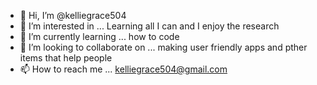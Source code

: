 - 👋 Hi, I’m @kelliegrace504
- 👀 I’m interested in ... Learning all I can and I enjoy the research
- 🌱 I’m currently learning ... how to code 
- 💞️ I’m looking to collaborate on ... making user friendly apps and pther items that help people 
- 📫 How to reach me ... kelliegrace504@gmail.com

<!---
kelliegrace504/kelliegrace504 is a ✨ special ✨ repository because its `README.md` (this file) appears on your GitHub profile.
You can click the Preview link to take a look at your changes.
--->
